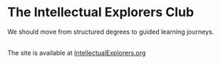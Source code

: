 #  The Intellectual Explorers Club

We should move from structured degrees to guided learning journeys. <br><br>

The site is available at [IntellectualExplorers.org](https://intellectualexplorers.org/)
